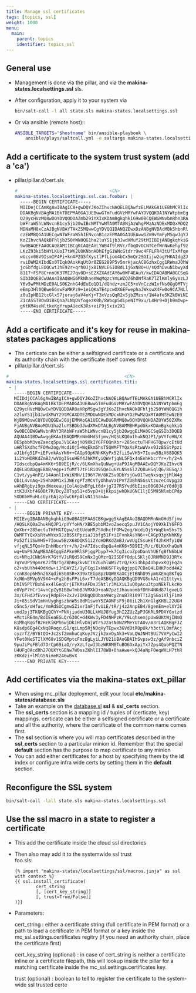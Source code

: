 ```yaml
---
title: Manage ssl certificates
tags: [topics, ssl]
weight: 1000
menu:
  main:
    parent: topics
    identifier: topics_ssl
---
```


## General use
- Management is done via the pillar, and via the **makina-states.localsettings.ssl** sls.
- After configuration, apply it to your system via

    ```sh
    bin/salt-call -l all state.sls makina-states.localsettings.ssl
    ```

- Or via ansible (remote host)::

    ```sh
    ANSIBLE_TARGETS="$hostname" bin/ansible-playbook \
        ansible/plays/saltcall.yml -e saltargs makina-states.localsettings.ssl
    ```

## Add a certificate to the system trust system (add a 'ca')
- pillar/pillar.d/cert.sls

    ```yaml
    #                                   <CN>
    makina-states.localsettings.ssl.cas.foobar: |
      -----BEGIN CERTIFICATE-----
      MIIDejCCAmKgAwIBAgICA+gwDQYJKoZIhvcNAQELBQAwfzELMAkGA1UEBhMCRlIx
      DDAKBgNVBAgMA1BkTDEPMA0GA1UEBwwGTmFudGVzMRYwFAYDVQQKDA1NYWtpbmEg
      Q29ycHVzMQ8wDQYDVQQDDAZmb29iYXIxKDAmBgkqhkiG9w0BCQEWGWNvbnRhY3RA
      bWFraW5hLWNvcnB1cy5jb20wIBcNMTYwNTA0MTA0NjAzWhgPMzAzNDExMDQxMDQ2
      MDNaMH8xCzAJBgNVBAYTAkZSMQwwCgYDVQQIDANQZEwxDzANBgNVBAcMBk5hbnRl
      czEWMBQGA1UECgwNTWFraW5hIENvcnB1czEPMA0GA1UEAwwGZm9vYmFyMSgwJgYJ
      KoZIhvcNAQkBFhljb250YWN0QG1ha2luYS1jb3JwdXMuY29tMIIBIjANBgkqhkiG
      9w0BAQEFAAOCAQ8AMIIBCgKCAQEAnLYWB4f9lRVc/fbqOvOCNTCefWnNwKehyf9z
      LKzZ93ki5bHYLKUoI7tWK2UOKNbnADhEfgGiWNcGtdrr9wc4FFLFR43tUfIxMfqe
      wUcsv06V9IsmIP4Pi+knAPZG5fXystlPfLjom4bCx5mQr2SGIijw2ogYHKAIdgZJ
      rviDWM2XIbdEx0TIqkOAokKqUtDr8ZEG289P5v5mrHjacAC8GzhxCgg1RWmaJOhW
      jc6bfdgLEOQCwt3hE92r+qrh0JjxBINVLE6IO8dL1jGxN8O+U/sQdhDvuN1bwyXd
      8117+FSP8C+nnOK37MI27qv0D+sEZXZXAdEAY6w0WF4EAuY/kwIDAQABMA0GCSqG
      SIb3DQEBCwUAA4IBAQBHG6MkNhaeXWqMqzcYmLWZQZ6hONfRaK7lZlKmly6yVzLJ
      Y6v5wPMtWDzE0ALS0K2nhG4dEuEo1D1/dQhdz+zmJC5+xVnCzzWIxfNs0GgQMTVj
      eEmp3Hl0QBwe66swFaMKPz9+1eiQKaTE4pcwOXGEFwephaJWkswX4Fw0o9CA7NLl
      z0uIpHB12tcGlxS7joraj6aV4nKj+T3xVzsQqR2x5jbZMzsn/1W4afeSKZkBWiNI
      Z1cASST8OvDiBkQna7LNqDVfogezK0h/8Wbqp5dipeNIY9xu/L4Hr9+Djb9mOwp+
      gKtKM4seNltkeKgYrupAUecK3Rs+xiF9j5xiv2X1
      -----END CERTIFICATE-----
    ```


## Add a certificate and it's key for reuse in makina-states packages applications
- The certicate can be either a selfsigned certificate or a certificate and its
  authority chain with the certificate itself comes first
- pillar/pillar.d/cert.sls

```yaml
#                                            <CN>
makina-states.localsettings.ssl.certificates.titi:
 - |
   -----BEGIN CERTIFICATE-----
   MIIDdjCCAl6gAwIBAgICA+gwDQYJKoZIhvcNAQELBQAwfTELMAkGA1UEBhMCRlIx
   DDAKBgNVBAgMA1BkTDEPMA0GA1UEBwwGTmFudGVzMRYwFAYDVQQKDA1NYWtpbmEg
   Q29ycHVzMQ0wCwYDVQQDDAR0aXRpMSgwJgYJKoZIhvcNAQkBFhljb250YWN0QG1h
   a2luYS1jb3JwdXMuY29tMCAXDTE2MDUwNDExMDcxNFoYDzMwMzQxMTA0MTEwNzE0
   WjB9MQswCQYDVQQGEwJGUjEMMAoGA1UECAwDUGRMMQ8wDQYDVQQHDAZOYW50ZXMx
   FjAUBgNVBAoMDU1ha2luYSBDb3JwdXMxDTALBgNVBAMMBHRpdGkxKDAmBgkqhkiG
   9w0BCQEWGWNvbnRhY3RAbWFraW5hLWNvcnB1cy5jb20wggEiMA0GCSqGSIb3DQEB
   AQUAA4IBDwAwggEKAoIBAQDMRnNmGHdSfjmv/HQSLKQ0aIhukNQJP1/pVYfoHN/X
   BE5pbbM3voZaecq5puJV1CAojYO9XkIY6FFOQnXbr+285ectuTHFHGTQpw/cEtUd
   uHR7SXdhcfFOMw2og/WcdiOj5+WqEkm5hsT5QWMFTYQxXsRtwWVxx9JzBSStPpzi
   aJ1bfg51F+iEFvnkAsYN6++CAGp93pKNhKKyPx52fiiSwVH5+7Iouw5BzX68DQK5
   1i2YoHDRKdZmBJ/wVUgISsuHEf4JhKMfyiQWvfjqNL5FQx4nEnhHbcrYr+/h/2+A
   7IdscdbpQa4mKK6+5B9EIjR/c/6LKmXhaQuNwg+UaP9JAgMBAAEwDQYJKoZIhvcN
   AQELBQADggEBAB/egp+ifuMfl7tFiRiO95QeIu6YLNSs6l2ZQ8uHSqlQ6/8GSq/J
   C1vt/yy4nPZ/14AonlIxWiKMH/1I96Y7W/8KZ5v9DbYsjGwO1TwqNxsqxjjMlW4g
   Qb1L4vnAq+25HhX0M1xiJWErgPfzMCVTyOhhuVaIPVTZUBhN5GsVtzuzeC4Vpg1O
   wAhBRgbyi9gxdWoxeaujColAoiwBYgLt6d+jg7I7RSYvd6bIixc00G0J4zY0d8jB
   ztK3UXbf4G0Bt7R/DcyZ0Tsp51+d5vpD+UjKkpijwhDkUGNC1ljD5M95NlmbCPdp
   5ODKbWRuHLcUyzEAjzplwC6FpAlvN11SanA=
   -----END CERTIFICATE-----
 - |
   -----BEGIN PRIVATE KEY-----
   MIIEvgIBADANBgkqhkiG9w0BAQEFAASCBKgwggSkAgEAAoIBAQDMRnNmGHdSfjmv
   /HQSLKQ0aIhukNQJP1/pVYfoHN/XBE5pbbM3voZaecq5puJV1CAojYO9XkIY6FFO
   QnXbr+285ectuTHFHGTQpw/cEtUduHR7SXdhcfFOMw2og/WcdiOj5+WqEkm5hsT5
   QWMFTYQxXsRtwWVxx9JzBSStPpziaJ1bfg51F+iEFvnkAsYN6++CAGp93pKNhKKy
   Px52fiiSwVH5+7Iouw5BzX68DQK51i2YoHDRKdZmBJ/wVUgISsuHEf4JhKMfyiQW
   vfjqNL5FQx4nEnhHbcrYr+/h/2+A7IdscdbpQa4mKK6+5B9EIjR/c/6LKmXhaQuN
   wg+UaP9JAgMBAAECggEAPkn9RlSPjggPbyp7+k7Cg3icoZpoDanVhUEfgBfN6bLW
   di+NRqJCNbSNrK7GtYVJiRQd59CmNxIgOMzrQ2ISDFfOdpLSKljOJRHMND9J3RYx
   7qYoUP59pmrK72fNrTgZBhHgZkvNT1VZGuhlWWiZtrQ/EXi3hkp4UbpvxKQjEqZn
   o2+vbUYh440dKdw+iJnDAYZi/1yFCqiIxkWUSFFky8gjppQ7CBeQ4LEHKPodd4A2
   ccnK8op6H5n26Xqdi65G0SR+X39xtEGp8pzUQW8XaXCjEtBNhD95ymGXEmq8KfqG
   XcN6nBMVp5V9X4+xFg2hBsFPsL6xrT7deASBKyDQAQKBgQD9VG8okA1rd11ttyvi
   DhIV6PlYBxhEex4lGeqOrjETKMsAFDsJ5Ntlr3MiXiLIuQ0pAcu3tpxNEkTLkcHo
   e0VpP7HCr14vnCpZyB1B8wTmbBJVMXkD+oaN7pzEJhauaombfDRH4NKd87lgveLG
   3x/CFHdJfEvxwjRdpER+ZxJvIQKBgQDObaa9WcyZnuB7R109TTiZgSGo1XljF1m9
   Ji+85sSdV1mHnUyghgszbnW5s8dM1sweY5ZAONFsF9j06iL2h1XnGlgKHBL22UGH
   o5nc5/oHfuc/YmRdSUCgmwSZixrInFjfvUiE/tR/j4z2AnpEB4/8genEm+elXYIE
   uodJpj3TKQKBgQChY+FNXjiudmU3OLLkWUJ8Yug3hI2ZUzZpPJGKRL9PDXYGntzd
   +MctiRE4m/BdIEeaEGLQr630C+d4KWv3yFD4NHPzK/Y9LqhsemjpUwGUKtWjINmQ
   B1MhqRqGfB2HEKiKPh6wjDKiHlvDnjWTrSJ2asN0NZPMeYUTA0v/m3rLAQKBgFJZ
   K8sdp6Eg4CxNq8RoqcuS1/qiLmp5RjNOqHyTEpwx3GVdOtROpOk/h3ctYLQmfAcj
   cyzrfZ/BY6tQO+Jc2sf2mmhuCqKuyJVzjk2xvOyAk3+VoLQWJNHtBUi7VVPyCwI2
   YFet0NeSTIlXM68v1SDGMptcFmzBgLyiLJYU21UBAoGBAIhSvpsw3z/gAf9nbciZ
   9puJiPqFBld7DrCp69iaD/ryXzLfzwI3bzWR8M8TuBO6DxApiYx7Zps4QabPQZTN
   U4UFg0AcdRh27OUXYtGENw7W0ssZKhlII78WB+0haAwe+kQJ4aNpF0eqWXLH7thR
   zKKdzi+lMlG5NimeR246wBvX
   -----END PRIVATE KEY-----
```


## Add certificates via the makina-states ext_pillar
- When using mc_pillar deployment, edit your local **etc/makina-states/database.sls**
- Take an example on the [database.sl](https://github.com/makinacorpus/makina-states/blob/v2/etc/makina-states/database.sls.in) **ssl** & **ssl_certs** section.
- The **ssl_certs** section is a mapping id / tuples of (certicate, key) mappings.
  certicate can be either a selfsigned certificate or a certificate and all the
  authority, where the certificate of the common name comes first.
- The **ssl** section is where you will map certificates described in the
  **ssl_certs** section to a particular minion id.
  Remember that the special **default** section has the purpose to map certificate
  to any minion
- You can add either certificates for a host by specifying them by the **id** index or
  configure infra wide certs by setting them in the **default** section.

## Reconfigure the SSL system

```bash
bin/salt-call -lall state.sls makina-states.localsettings.ssl
```

## Use the ssl macro in a state to register a certificate
- This add the certificate inside the cloud ssl directories
- Then also may add it to the systemwide ssl trust<br/>
  foo.sls:

    ```jinja
    {% import "makina-states/localsettings/ssl/macros.jinja" as ssl with context %}
    {{ ssl.install_certificate(
            cert_string
            [, [cert_key_string]]
            [, trust=True/False]]
    )}}
    ```

- Parameters:

    cert_string
        : either a certificate string (full certificate in PEM format)
          or a path to load a certificate in PEM format
          or a key inside the mc_ssl.settings.certificates regitry
          (if you need an authority chain, place the certificate first)

    cert_key_string (optional)
        : in case of cert_string is neither a certificate inline or a certificate
          filepath, this will lookup inside the pillar for a matching certificate
          inside the mc_ssl.settings.certificates key.

    trust (optional)
        : boolean to tell to register the certificate to the
          system-wide ssl trusted certe

